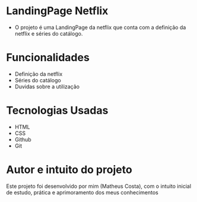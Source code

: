 # LandingPage Netflix

- O projeto é uma LandingPage da netflix que conta com a definição da netflix e séries do catálogo.

# Funcionalidades

- Definição da netflix
- Séries do catálogo
- Duvidas sobre a utilização

# Tecnologias Usadas

- HTML
- CSS
- Github
- Git

# Autor e intuito do projeto

Este projeto foi desenvolvido por mim (Matheus Costa), com o intuito inicial de estudo, prática e aprimoramento dos meus conhecimentos
